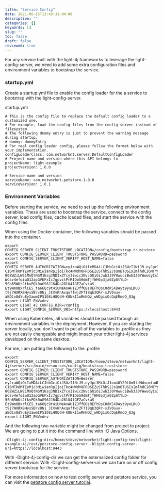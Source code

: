 ```yaml
---
title: "Service Config"
date: 2021-06-15T11:49:31-04:00
description: ""
categories: []
keywords: []
slug: ""
toc: false
draft: false
reviewed: true
---
```


For any service built with the light-4j frameworks to leverage the light-config-server, we need to add some extra configuration files and environment variables to bootstrap the service. 

### startup.yml

Create a startup.yml file to enable the config loader for the a service to bootstrap with the light-config-server. 

startup.yml

```
# This is the config file to replace the default config loader to a customized one.
# For example, load the config files from the config server instead of filesystem.
# The following dummy entry is just to prevent the warning message during startup.
# dummy: dummyEntry
# For real config loader config, please follow the format below with your implementation.
configLoaderClass: com.networknt.server.DefaultConfigLoader
# Project name and version where this API belongs to
projectName: light-example
projectVersion: 1.0.0

# Service name and version
serviceName: com.networknt.petstore-1.0.0
serviceVersion: 1.0.1
```

### Environment Variables

Before starting the service, we need to set up the following environment variables. These are used to bootstrap the service, connect to the config server, load config files, cache loaded files, and start the service with the config files.

When using the Docker container, the following variables should be passed into the container.

```
export CONFIG_SERVER_CLIENT_TRUSTSTORE_LOCATION=/config/bootstrap.truststore
export CONFIG_SERVER_CLIENT_TRUSTSTORE_PASSWORD=password
export CONFIG_SERVER_CLIENT_VERIFY_HOST_NAME=false
export CONFIG_SERVER_AUTHORIZATION=eyJraWQiOiIxMDAiLCJhbGciOiJSUzI1NiJ9.eyJpc3MiOiJ1cm46Y29tOm5ldHdvcmtudDpvYXV0aDI6djEiLCJhdWQiOiJ1cm46Y29tLm5ldHdvcmtudCIsImV4c
CI6MTk0MTEyMjc3MiwianRpIjoiTkc4NWdVOFR0SEZuSThkS2JsQnBTUSIsImlhdCI6MTYyNTc2Mjc3MiwibmJmIjoxNjI1NzYyNjUyLCJ2ZXJzaW9uIjoiMS4wIiwiY2xpZW50X2lkIjoiZjdkNDIzNDgtYzY0Ny
00ZWZiLWE1MmQtNGM1Nzg3NDIxZTcyIiwic2NvcGUiOiJwb3J0YWwuciBwb3J0YWwudyIsInNlcnZpY2UiOiIwMTAwIn0.Q6BN5CGZL2fBWJk4PIlfSNXpnVyFhK6H8X4caKqxE1XAbX5UieCdXazCuwZ15wxyQJg
WCsv4efoiwO12apGVEPxIc7gpvctPrRIDo59dmTjfWH0p3ja0Zp8tYLD-5Sh65WUtJtkvPQk0uG96JJ64Da28lU4lGFZaCvkaS-Et9Wn0BxrlCE5_ta66Qc9t4iUMeAsAHIZJffOBsREFhOpC0dKSXBAyt9yuLDuD
t9j7HURXBHyxSBrv8Nj_JIXvKhAxquffwjZF7IBqb3QRr-sJV0auy-aBQ1v8dYuEyIawmIP5108LH8QdH-K8NkI1wMnNOz_wWDgixOcQqERmoQ_Q3g
export LIGHT_ENV=dev
export LIGHT_4J_CONFIG_DIR=/config
export LIGHT_CONFIG_SERVER_URI=https://localhost:8443
```

When using Kubernetes, all variables should be passed through as environment variables in the deployment. However, if you are starting the server locally, you don't want to put all of the variables to .profile as they are not easily changeable and might impact your other light-4j services developed on the same desktop. 

For me, I am putting the following to the .profile

```
export CONFIG_SERVER_CLIENT_TRUSTSTORE_LOCATION=/home/steve/networknt/light-4j/server/src/main/resources/config/bootstrap.truststore
export CONFIG_SERVER_CLIENT_TRUSTSTORE_PASSWORD=password
export CONFIG_SERVER_CLIENT_VERIFY_HOST_NAME=false
export CONFIG_SERVER_AUTHORIZATION=Bearer eyJraWQiOiIxMDAiLCJhbGciOiJSUzI1NiJ9.eyJpc3MiOiJ1cm46Y29tOm5ldHdvcmtudDpvYXV0aDI6djEiLCJhdWQiOiJ1cm46Y29tLm5ldHdvcmtudCIsImV4c
CI6MTk0MTEyMjc3MiwianRpIjoiTkc4NWdVOFR0SEZuSThkS2JsQnBTUSIsImlhdCI6MTYyNTc2Mjc3MiwibmJmIjoxNjI1NzYyNjUyLCJ2ZXJzaW9uIjoiMS4wIiwiY2xpZW50X2lkIjoiZjdkNDIzNDgtYzY0Ny
00ZWZiLWE1MmQtNGM1Nzg3NDIxZTcyIiwic2NvcGUiOiJwb3J0YWwuciBwb3J0YWwudyIsInNlcnZpY2UiOiIwMTAwIn0.Q6BN5CGZL2fBWJk4PIlfSNXpnVyFhK6H8X4caKqxE1XAbX5UieCdXazCuwZ15wxyQJg
WCsv4efoiwO12apGVEPxIc7gpvctPrRIDo59dmTjfWH0p3ja0Zp8tYLD-5Sh65WUtJtkvPQk0uG96JJ64Da28lU4lGFZaCvkaS-Et9Wn0BxrlCE5_ta66Qc9t4iUMeAsAHIZJffOBsREFhOpC0dKSXBAyt9yuLDuD
t9j7HURXBHyxSBrv8Nj_JIXvKhAxquffwjZF7IBqb3QRr-sJV0auy-aBQ1v8dYuEyIawmIP5108LH8QdH-K8NkI1wMnNOz_wWDgixOcQqERmoQ_Q3g
export LIGHT_ENV=dev

```

And the following two variable might be changed from project to project. We are going to put it into the command line with -D Java Options. 

```
-Dlight-4j-config-dir=/home/steve/networknt/light-config-test/light-example-4j/rest/petstore-config-server -Dlight-config-server-uri=https://localhost:8443
```

With -Dlight-4j-config-dir we can get the externalized config folder for different service. 
With -Dlight-config-server-uri we can turn on or off config server bootstrap for the service. 

For more information on how to test config server and petstore service, you can visit the [petstore config server tutorial](/tutorial/config-server/mongo-debug/).
